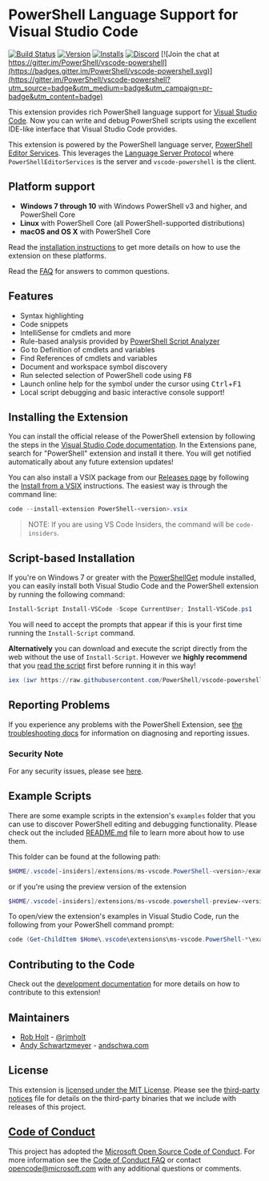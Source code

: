 # PowerShell Language Support for Visual Studio Code

[![Build Status](https://dev.azure.com/powershell/vscode-powershell/_apis/build/status/PowerShell.vscode-powershell?branchName=master)](https://dev.azure.com/powershell/vscode-powershell/_build/latest?definitionId=51&branchName=master)
[![Version](https://vsmarketplacebadge.apphb.com/version/ms-vscode.PowerShell.svg)](https://marketplace.visualstudio.com/items?itemName=ms-vscode.PowerShell)
[![Installs](https://vsmarketplacebadge.apphb.com/installs-short/ms-vscode.PowerShell.svg)](https://marketplace.visualstudio.com/items?itemName=ms-vscode.PowerShell)
[![Discord](https://img.shields.io/discord/180528040881815552.svg?label=%23vscode&logo=discord&logoColor=white)](https://aka.ms/powershell-vscode-discord)
[![Join the chat at https://gitter.im/PowerShell/vscode-powershell](https://badges.gitter.im/PowerShell/vscode-powershell.svg)](https://gitter.im/PowerShell/vscode-powershell?utm_source=badge&utm_medium=badge&utm_campaign=pr-badge&utm_content=badge)

This extension provides rich PowerShell language support for [Visual Studio Code](https://github.com/Microsoft/vscode).
Now you can write and debug PowerShell scripts using the excellent IDE-like interface
that Visual Studio Code provides.

This extension is powered by the PowerShell language server,
[PowerShell Editor Services](https://github.com/PowerShell/PowerShellEditorServices).
This leverages the
[Language Server Protocol](https://microsoft.github.io/language-server-protocol/)
where `PowerShellEditorServices` is the server and `vscode-powershell` is the client.

## Platform support

- **Windows 7 through 10** with Windows PowerShell v3 and higher, and PowerShell Core
- **Linux** with PowerShell Core (all PowerShell-supported distributions)
- **macOS and OS X** with PowerShell Core

Read the [installation instructions](https://docs.microsoft.com/en-us/powershell/scripting/components/vscode/using-vscode)
to get more details on how to use the extension on these platforms.

Read the [FAQ](https://github.com/PowerShell/vscode-powershell/wiki/FAQ) for answers to common questions.

## Features

- Syntax highlighting
- Code snippets
- IntelliSense for cmdlets and more
- Rule-based analysis provided by [PowerShell Script Analyzer](http://github.com/PowerShell/PSScriptAnalyzer)
- Go to Definition of cmdlets and variables
- Find References of cmdlets and variables
- Document and workspace symbol discovery
- Run selected selection of PowerShell code using <kbd>F8</kbd>
- Launch online help for the symbol under the cursor using <kbd>Ctrl</kbd>+<kbd>F1</kbd>
- Local script debugging and basic interactive console support!

## Installing the Extension

You can install the official release of the PowerShell extension by following the steps
in the [Visual Studio Code documentation](https://code.visualstudio.com/docs/editor/extension-gallery).
In the Extensions pane, search for "PowerShell" extension and install it there.  You will
get notified automatically about any future extension updates!

You can also install a VSIX package from our [Releases page](https://github.com/PowerShell/vscode-powershell/releases) by following the
[Install from a VSIX](https://code.visualstudio.com/docs/editor/extension-gallery#_install-from-a-vsix)
instructions.  The easiest way is through the command line:

```powershell
code --install-extension PowerShell-<version>.vsix
```

> NOTE: If you are using VS Code Insiders, the command will be `code-insiders`.

## Script-based Installation

If you're on Windows 7 or greater with the [PowerShellGet](https://msdn.microsoft.com/powershell/gallery/readme)
module installed, you can easily install both Visual Studio Code and the PowerShell
extension by running the following command:

```powershell
Install-Script Install-VSCode -Scope CurrentUser; Install-VSCode.ps1
```

You will need to accept the prompts that appear if this is your first time running
the `Install-Script` command.

**Alternatively** you can download and execute the script directly from the web
without the use of `Install-Script`.  However we **highly recommend** that you
[read the script](https://raw.githubusercontent.com/PowerShell/vscode-powershell/master/scripts/Install-VSCode.ps1)
first before running it in this way!

```powershell
iex (iwr https://raw.githubusercontent.com/PowerShell/vscode-powershell/master/scripts/Install-VSCode.ps1)
```

## Reporting Problems

If you experience any problems with the PowerShell Extension, see
[the troubleshooting docs](./docs/troubleshooting.md) for information
on diagnosing and reporting issues.

### Security Note

For any security issues, please see [here](./docs/troubleshooting.md#note-on-security).

## Example Scripts

There are some example scripts in the extension's `examples` folder that you can
use to discover PowerShell editing and debugging functionality.  Please
check out the included [README.md](examples/README.md) file to learn more about
how to use them.

This folder can be found at the following path:

```powershell
$HOME/.vscode[-insiders]/extensions/ms-vscode.PowerShell-<version>/examples
```

or if you're using the preview version of the extension

 ```powershell
$HOME/.vscode[-insiders]/extensions/ms-vscode.powershell-preview-<version>/examples
```

To open/view the extension's examples in Visual Studio Code, run the following from your PowerShell command prompt:

```powershell
code (Get-ChildItem $Home\.vscode\extensions\ms-vscode.PowerShell-*\examples)[-1]
```

## Contributing to the Code

Check out the [development documentation](docs/development.md) for more details
on how to contribute to this extension!

## Maintainers

- [Rob Holt](https://github.com/rjmholt) - [@rjmholt](https://twitter.com/rjmholt)
- [Andy Schwartzmeyer](https://github.com/andschwa) - [andschwa.com](https://andschwa.com/)

## License

This extension is [licensed under the MIT License](LICENSE.txt).  Please see the
[third-party notices](Third%20Party%20Notices.txt) file for details on the third-party
binaries that we include with releases of this project.

## [Code of Conduct][conduct-md]

This project has adopted the [Microsoft Open Source Code of Conduct][conduct-code].
For more information see the [Code of Conduct FAQ][conduct-FAQ] or contact [opencode@microsoft.com][conduct-email] with any additional questions or comments.

[conduct-code]: http://opensource.microsoft.com/codeofconduct/
[conduct-FAQ]: http://opensource.microsoft.com/codeofconduct/faq/
[conduct-email]: mailto:opencode@microsoft.com
[conduct-md]: https://github.com/PowerShell/vscode-powershell/blob/master/CODE_OF_CONDUCT.md
